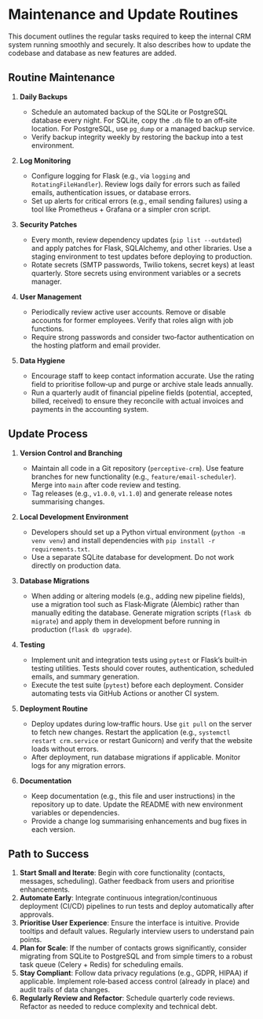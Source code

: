 # Maintenance and Update Routines

This document outlines the regular tasks required to keep the internal CRM system running smoothly and securely.  It also describes how to update the codebase and database as new features are added.

## Routine Maintenance

1. **Daily Backups**
   - Schedule an automated backup of the SQLite or PostgreSQL database every night.  For SQLite, copy the `.db` file to an off‑site location.  For PostgreSQL, use `pg_dump` or a managed backup service.
   - Verify backup integrity weekly by restoring the backup into a test environment.

2. **Log Monitoring**
   - Configure logging for Flask (e.g., via `logging` and `RotatingFileHandler`).  Review logs daily for errors such as failed emails, authentication issues, or database errors.
   - Set up alerts for critical errors (e.g., email sending failures) using a tool like Prometheus + Grafana or a simpler cron script.

3. **Security Patches**
   - Every month, review dependency updates (`pip list --outdated`) and apply patches for Flask, SQLAlchemy, and other libraries.  Use a staging environment to test updates before deploying to production.
   - Rotate secrets (SMTP passwords, Twilio tokens, secret keys) at least quarterly.  Store secrets using environment variables or a secrets manager.

4. **User Management**
   - Periodically review active user accounts.  Remove or disable accounts for former employees.  Verify that roles align with job functions.
   - Require strong passwords and consider two‑factor authentication on the hosting platform and email provider.

5. **Data Hygiene**
   - Encourage staff to keep contact information accurate.  Use the rating field to prioritise follow‑up and purge or archive stale leads annually.
   - Run a quarterly audit of financial pipeline fields (potential, accepted, billed, received) to ensure they reconcile with actual invoices and payments in the accounting system.

## Update Process

1. **Version Control and Branching**
   - Maintain all code in a Git repository (`perceptive‑crm`).  Use feature branches for new functionality (e.g., `feature/email-scheduler`).  Merge into `main` after code review and testing.
   - Tag releases (e.g., `v1.0.0`, `v1.1.0`) and generate release notes summarising changes.

2. **Local Development Environment**
   - Developers should set up a Python virtual environment (`python -m venv venv`) and install dependencies with `pip install -r requirements.txt`.
   - Use a separate SQLite database for development.  Do not work directly on production data.

3. **Database Migrations**
   - When adding or altering models (e.g., adding new pipeline fields), use a migration tool such as Flask‑Migrate (Alembic) rather than manually editing the database.  Generate migration scripts (`flask db migrate`) and apply them in development before running in production (`flask db upgrade`).

4. **Testing**
   - Implement unit and integration tests using `pytest` or Flask’s built‑in testing utilities.  Tests should cover routes, authentication, scheduled emails, and summary generation.
   - Execute the test suite (`pytest`) before each deployment.  Consider automating tests via GitHub Actions or another CI system.

5. **Deployment Routine**
   - Deploy updates during low‑traffic hours.  Use `git pull` on the server to fetch new changes.  Restart the application (e.g., `systemctl restart crm.service` or restart Gunicorn) and verify that the website loads without errors.
   - After deployment, run database migrations if applicable.  Monitor logs for any migration errors.

6. **Documentation**
   - Keep documentation (e.g., this file and user instructions) in the repository up to date.  Update the README with new environment variables or dependencies.
   - Provide a change log summarising enhancements and bug fixes in each version.

## Path to Success

1. **Start Small and Iterate**: Begin with core functionality (contacts, messages, scheduling).  Gather feedback from users and prioritise enhancements.
2. **Automate Early**: Integrate continuous integration/continuous deployment (CI/CD) pipelines to run tests and deploy automatically after approvals.
3. **Prioritise User Experience**: Ensure the interface is intuitive.  Provide tooltips and default values.  Regularly interview users to understand pain points.
4. **Plan for Scale**: If the number of contacts grows significantly, consider migrating from SQLite to PostgreSQL and from simple timers to a robust task queue (Celery + Redis) for scheduling emails.
5. **Stay Compliant**: Follow data privacy regulations (e.g., GDPR, HIPAA) if applicable.  Implement role‑based access control (already in place) and audit trails of data changes.
6. **Regularly Review and Refactor**: Schedule quarterly code reviews.  Refactor as needed to reduce complexity and technical debt.
